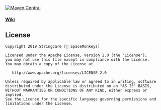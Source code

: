 [![Maven Central](https://img.shields.io/maven-central/v/io.github.stringcare/plugin.svg?label=Maven%20Central)](https://search.maven.org/search?q=g:%22io.github.stringcare%22%20AND%20a:%22plugin%22)

#### [Wiki](https://github.com/StringCare/AndroidLibrary/wiki)


License
-------
    Copyright 2019 StringCare [🐒 SpaceMonkeys]

    Licensed under the Apache License, Version 2.0 (the "License");
    you may not use this file except in compliance with the License.
    You may obtain a copy of the License at

       http://www.apache.org/licenses/LICENSE-2.0

    Unless required by applicable law or agreed to in writing, software
    distributed under the License is distributed on an "AS IS" BASIS,
    WITHOUT WARRANTIES OR CONDITIONS OF ANY KIND, either express or implied.
    See the License for the specific language governing permissions and
    limitations under the License.
    
[link]: https://github.com/StringCare/KotlinGradlePlugin
[badge]: https://img.shields.io/bintray/v/efff/maven/StringCareAndroidPlugin.svg

